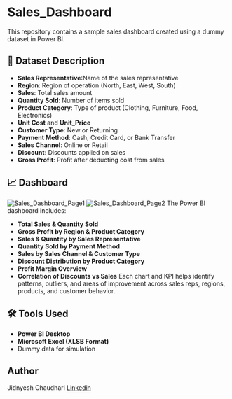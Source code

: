 # Sales_Dashboard
This repository contains a sample sales dashboard created using a dummy dataset in Power BI.
## 🧾 Dataset Description

- **Sales Representative**:Name of the sales representative
- **Region**: Region of operation (North, East, West, South)
- **Sales**: Total sales amount
- **Quantity Sold**: Number of items sold
- **Product Category**: Type of product (Clothing, Furniture, Food, Electronics)
- **Unit Cost** and **Unit_Price**
- **Customer Type**: New or Returning
- **Payment Method**: Cash, Credit Card, or Bank Transfer
- **Sales Channel**: Online or Retail
- **Discount**: Discounts applied on sales
- **Gross Profit**: Profit after deducting cost from sales

## 📈 Dashboard
![Sales_Dashboard_Page1](https://github.com/user-attachments/assets/2cc1eff0-6940-4804-b162-b5d59dc07aa0)
![Sales_Dashboard_Page2](https://github.com/user-attachments/assets/2d1552ac-6ea8-4287-935a-f2094b94ea4a)
The Power BI dashboard includes:
- **Total Sales & Quantity Sold**
- **Gross Profit by Region & Product Category**
- **Sales & Quantity by Sales Representative**
- **Quantity Sold by Payment Method**
- **Sales by Sales Channel & Customer Type**
- **Discount Distribution by Product Category**
- **Profit Margin Overview**
- **Correlation of Discounts vs Sales**
Each chart and KPI helps identify patterns, outliers, and areas of improvement across sales reps, regions, products, and customer behavior.

## 🛠️ Tools Used
- **Power BI Desktop**
- **Microsoft Excel (XLSB Format)**
- Dummy data for simulation

## Author
Jidnyesh Chaudhari [Linkedin](https://www.linkedin.com/in/jidnyesh-chaudhari-6b98201bb?lipi=urn%3Ali%3Apage%3Ad_flagship3_profile_view_base_contact_details%3BnvKkR2coTZSJbBfx%2Bgkj7g%3D%3D)


